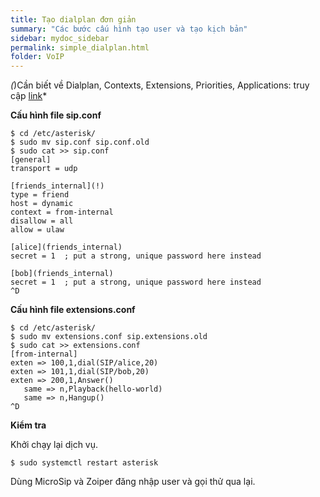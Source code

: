 ```yaml
---
title: Tạo dialplan đơn giản
summary: "Các bước cấu hình tạo user và tạo kịch bản"
sidebar: mydoc_sidebar
permalink: simple_dialplan.html
folder: VoIP
---
```


*(*)Cần biết về Dialplan, Contexts, Extensions, Priorities, Applications: truy cập [link](http://www.asteriskdocs.org/en/3rd_Edition/asterisk-book-html-chunk/asterisk-DP-Basics-SECT-1.html)*

**Cấu hình file sip.conf**

```
$ cd /etc/asterisk/
$ sudo mv sip.conf sip.conf.old
$ sudo cat >> sip.conf
[general]
transport = udp

[friends_internal](!)
type = friend
host = dynamic
context = from-internal
disallow = all
allow = ulaw

[alice](friends_internal)
secret = 1  ; put a strong, unique password here instead

[bob](friends_internal)
secret = 1  ; put a strong, unique password here instead
^D
```

**Cấu hình file extensions.conf**

```
$ cd /etc/asterisk/
$ sudo mv extensions.conf sip.extensions.old
$ sudo cat >> extensions.conf
[from-internal]
exten => 100,1,dial(SIP/alice,20)
exten => 101,1,dial(SIP/bob,20)
exten => 200,1,Answer()
   same => n,Playback(hello-world)
   same => n,Hangup()
^D
```

**Kiểm tra**

Khởi chạy lại dịch vụ.

```
$ sudo systemctl restart asterisk
```

Dùng MicroSip và Zoiper đăng nhập user và gọi thử qua lại.
